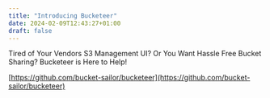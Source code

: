 ```yaml
---
title: "Introducing Bucketeer"
date: 2024-02-09T12:43:27+01:00
draft: false
---
```


Tired of Your Vendors S3 Management UI? Or You Want Hassle Free Bucket Sharing? Bucketeer is Here to Help!

[https://github.com/bucket-sailor/bucketeer](https://github.com/bucket-sailor/bucketeer)